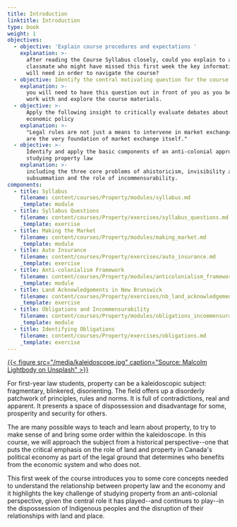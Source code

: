```yaml
---
title: Introduction
linktitle: Introduction
type: book
weight: 1
objectives:
  - objective: 'Explain course procedures and expectations '
    explanation: >-
      after reading the Course Syllabus closely, could you explain to a
      classmate who might have missed this first week the key information they
      will need in order to navigate the course?
  - objective: Identify the central motivating question for the course
    explanation: >-
      you will need to have this question out in front of you as you begin to
      work with and explore the course materials.
  - objective: >-
      Apply the following insight to critically evaluate debates about law and
      economic policy 
    explanation: >-
      "Legal rules are not just a means to intervene in market exchange, they
      are the very foundation of market exchange itself."
  - objective: >-
      Identify and apply the basic components of an anti-colonial approach to
      studying property law
    explanation: >-
      including the three core problems of ahistoricism, invisibility and
      subsummation and the role of incommensurability. 
components:
  - title: Syllabus
    filename: content/courses/Property/modules/syllabus.md
    _template: module
  - title: Syllabus Questions
    filename: content/courses/Property/exercises/syllabus_questions.md
    _template: exercise
  - title: Making the Market
    filename: content/courses/Property/modules/making_market.md
    _template: module
  - title: Auto Insurance
    filename: content/courses/Property/exercises/auto_insurance.md
    _template: exercise
  - title: Anti-colonialism Framework
    filename: content/courses/Property/modules/anticolonialism_framework.md
    _template: module
  - title: Land Acknowledgements in New Brunswick
    filename: content/courses/Property/exercises/nb_land_acknowledgement.md
    _template: exercise
  - title: Obligations and Incommensurability 
    filename: content/courses/Property/modules/obligations_incommensurability.md
    _template: module
  - title: Identifying Obligations
    filename: content/courses/Property/exercises/obligations.md
    _template: exercise
---
```



[{{< figure src="/media/kaleidoscope.jpg" caption="Source: Malcolm Lightbody on Unsplash" >}}](https://unsplash.com/photos/TC2f02Iq8lE) 

For first-year law students, property can be a kaleidoscopic subject: fragmentary, blinkered, disorienting. The field offers up a disorderly patchwork of principles, rules and norms. It is full of contradictions, real and apparent. It presents a space of dispossession and disadvantage for some, prosperity and security for others. 

The are many possible ways to teach and learn about property, to try to make sense of and bring some order within the kaleidoscope. In this course, we will approach the subject from a historical perspective--one that puts the critical emphasis on the role of land and property in Canada's political economy as part of the legal ground that determines who benefits from the economic system and who does not. 

This first week of the course introduces you to some core concepts needed to understand the relationship between property law and the economy and it highlights the key challenge of studying property from an anti-colonial perspective, given the central role it has played--and continues to play--in the dispossession of Indigenous peoples and the disruption of their relationships with land and place. 
